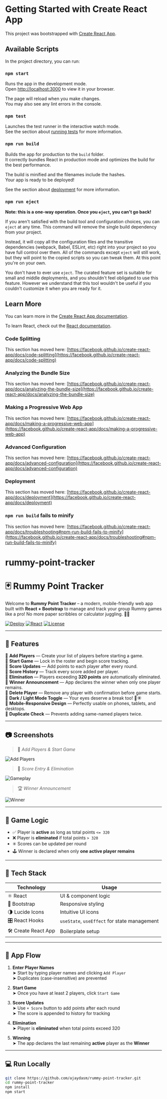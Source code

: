 # Getting Started with Create React App

This project was bootstrapped with [Create React App](https://github.com/facebook/create-react-app).

## Available Scripts

In the project directory, you can run:

### `npm start`

Runs the app in the development mode.\
Open [http://localhost:3000](http://localhost:3000) to view it in your browser.

The page will reload when you make changes.\
You may also see any lint errors in the console.

### `npm test`

Launches the test runner in the interactive watch mode.\
See the section about [running tests](https://facebook.github.io/create-react-app/docs/running-tests) for more information.

### `npm run build`

Builds the app for production to the `build` folder.\
It correctly bundles React in production mode and optimizes the build for the best performance.

The build is minified and the filenames include the hashes.\
Your app is ready to be deployed!

See the section about [deployment](https://facebook.github.io/create-react-app/docs/deployment) for more information.

### `npm run eject`

**Note: this is a one-way operation. Once you `eject`, you can't go back!**

If you aren't satisfied with the build tool and configuration choices, you can `eject` at any time. This command will remove the single build dependency from your project.

Instead, it will copy all the configuration files and the transitive dependencies (webpack, Babel, ESLint, etc) right into your project so you have full control over them. All of the commands except `eject` will still work, but they will point to the copied scripts so you can tweak them. At this point you're on your own.

You don't have to ever use `eject`. The curated feature set is suitable for small and middle deployments, and you shouldn't feel obligated to use this feature. However we understand that this tool wouldn't be useful if you couldn't customize it when you are ready for it.

## Learn More

You can learn more in the [Create React App documentation](https://facebook.github.io/create-react-app/docs/getting-started).

To learn React, check out the [React documentation](https://reactjs.org/).

### Code Splitting

This section has moved here: [https://facebook.github.io/create-react-app/docs/code-splitting](https://facebook.github.io/create-react-app/docs/code-splitting)

### Analyzing the Bundle Size

This section has moved here: [https://facebook.github.io/create-react-app/docs/analyzing-the-bundle-size](https://facebook.github.io/create-react-app/docs/analyzing-the-bundle-size)

### Making a Progressive Web App

This section has moved here: [https://facebook.github.io/create-react-app/docs/making-a-progressive-web-app](https://facebook.github.io/create-react-app/docs/making-a-progressive-web-app)

### Advanced Configuration

This section has moved here: [https://facebook.github.io/create-react-app/docs/advanced-configuration](https://facebook.github.io/create-react-app/docs/advanced-configuration)

### Deployment

This section has moved here: [https://facebook.github.io/create-react-app/docs/deployment](https://facebook.github.io/create-react-app/docs/deployment)

### `npm run build` fails to minify

This section has moved here: [https://facebook.github.io/create-react-app/docs/troubleshooting#npm-run-build-fails-to-minify](https://facebook.github.io/create-react-app/docs/troubleshooting#npm-run-build-fails-to-minify)
# rummy-point-tracker
# 🃏 Rummy Point Tracker

Welcome to **Rummy Point Tracker** – a modern, mobile-friendly web app built with **React + Bootstrap** to manage and track your group Rummy games like a pro! No more paper scribbles or calculator juggling. 📱📝

[![Deploy](https://img.shields.io/badge/Live-Demo-green?style=for-the-badge&logo=react)](https://ajaydasm.github.io/rummy-point-tracker/)
[![React](https://img.shields.io/badge/React-18+-blue.svg?style=flat-square&logo=react)](https://reactjs.org/)
[![License](https://img.shields.io/badge/license-MIT-blue.svg)](LICENSE)

---

## 🚀 Features

🔹 **Add Players** — Create your list of players before starting a game.\
🔹 **Start Game** — Lock in the roster and begin score tracking.\
🔹 **Score Updates** — Add points to each player after every round.\
🔹 **Score History** — Track every score added per player.\
🔹 **Elimination** — Players exceeding **320 points** are automatically eliminated.\
🔹 **Winner Announcement** — App declares the winner when only one player remains.\
🔹 **Delete Player** — Remove any player with confirmation before game starts.\
🔹 **Dark / Light Mode Toggle** — Your eyes deserve a break too! 🌙☀️\
🔹 **Mobile-Responsive Design** — Perfectly usable on phones, tablets, and desktops.\
🔹 **Duplicate Check** — Prevents adding same-named players twice.

---

## 📷 Screenshots

> 🧩 _Add Players & Start Game_

![Add Players](https://your-screenshot-url.com/add-players.png)

> 🧮 _Score Entry & Elimination_

![Gameplay](https://your-screenshot-url.com/score-entry.png)

> 🏆 _Winner Announcement_

![Winner](https://your-screenshot-url.com/winner.png)

---

## 🧠 Game Logic

- ✅ Player is **active** as long as total points `<= 320`
- ❌ Player is **eliminated** if total points `> 320`
- ✳️ Scores can be updated per round
- 🕹️ Winner is declared when only **one active player remains**

---

## 🧰 Tech Stack

| Technology | Usage |
|------------|--------|
| ⚛️ React    | UI & component logic |
| 🎨 Bootstrap | Responsive styling |
| 🌗 Lucide Icons | Intuitive UI icons |
| 🎛️ React Hooks | `useState`, `useEffect` for state management |
| 🛠️ Create React App | Boilerplate setup |

---

## 🧭 App Flow

1. **Enter Player Names**  
   ➤ Start by typing player names and clicking `Add Player`  
   ➤ Duplicates (case-insensitive) are prevented

2. **Start Game**  
   ➤ Once you have at least 2 players, click `Start Game`

3. **Score Updates**  
   ➤ Use `+ Score` button to add points after each round  
   ➤ The score is appended to history for tracking

4. **Elimination**  
   ➤ Player is **eliminated** when total points exceed 320

5. **Winning**  
   ➤ The app declares the last remaining **active** player as the **Winner**

---

## 💻 Run Locally

```bash
git clone https://github.com/ajaydasm/rummy-point-tracker.git
cd rummy-point-tracker
npm install
npm start
